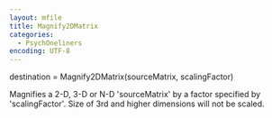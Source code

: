 ```yaml
---
layout: mfile
title: Magnify2DMatrix
categories:
  - PsychOneliners
encoding: UTF-8
---
```


destination = Magnify2DMatrix(sourceMatrix, scalingFactor)

Magnifies a 2-D, 3-D or N-D 'sourceMatrix' by a factor specified by
'scalingFactor'. Size of 3rd and higher dimensions will not be scaled.
